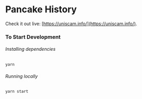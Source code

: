# Pancake History

Check it out live: [https://uniscam.info/](https://uniscam.info/).

### To Start Development

###### Installing dependencies

```bash
yarn
```

###### Running locally

```bash
yarn start
```
